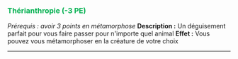 ### <span style="color:rgb(0, 176, 80)">Thérianthropie (-3 PE)</span>
*Prérequis : avoir 3 points en métamorphose*
**Description :** Un déguisement parfait pour vous faire passer pour n'importe quel animal
**Effet :** Vous pouvez vous métamorphoser en la créature de votre choix

---